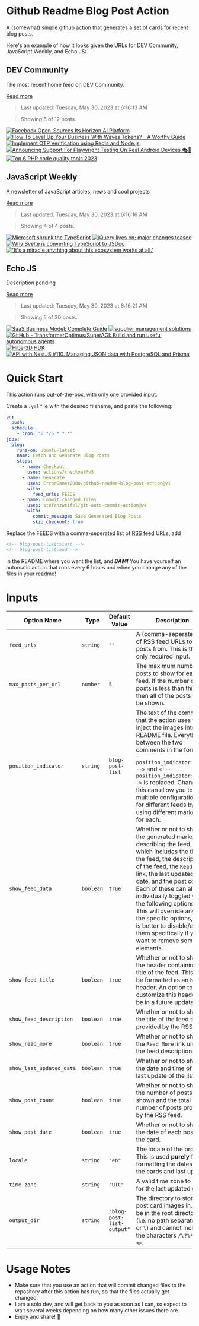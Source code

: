 # Github Readme Blog Post Action

A (somewhat) simple github action that generates a set of cards for recent blog posts.

Here's an example of how it looks given the URLs for DEV Community, JavaScript Weekly, and Echo JS:

<!-- post-list:start -->
## DEV Community

The most recent home feed on DEV Community.

[Read more](https://dev.to)
> Last updated: Tuesday, May 30, 2023 at 6:16:13 AM

> Showing 5 of 12 posts.

[![Facebook Open-Sources Its Horizon AI Platform](https://raw.githubusercontent.com/ErrorGamer2000/github-readme-blog-post-action/main/generated_files/DEV_Community/Facebook_Open-Sources_Its_Horizon_AI_Platform.svg)](https://dev.to/thenomadevel/facebook-open-sources-its-horizon-ai-platform-am5)
[![How To Level Up Your Business With Waves Tokens? - A Worthy Guide](https://raw.githubusercontent.com/ErrorGamer2000/github-readme-blog-post-action/main/generated_files/DEV_Community/How_To_Level_Up_Your_Business_With_Waves_Tokens__-_A_Worthy_Guide.svg)](https://dev.to/jessietomaz/how-to-level-up-your-business-with-waves-tokens-a-worthy-guide-2k61)
[![Implement OTP Verification using Redis and Node.js](https://raw.githubusercontent.com/ErrorGamer2000/github-readme-blog-post-action/main/generated_files/DEV_Community/Implement_OTP_Verification_using_Redis_and_Node.js.svg)](https://dev.to/desmondsanctity/implement-otp-verification-using-redis-and-nodejs-572c)
[![Announcing Support For Playwright Testing On Real Android Devices 🎭📱](https://raw.githubusercontent.com/ErrorGamer2000/github-readme-blog-post-action/main/generated_files/DEV_Community/Announcing_Support_For_Playwright_Testing_On_Real_Android_Devices_🎭📱.svg)](https://dev.to/lambdatest/announcing-support-for-playwright-testing-on-real-android-devices-5dn4)
[![Top 6 PHP code quality tools 2023](https://raw.githubusercontent.com/ErrorGamer2000/github-readme-blog-post-action/main/generated_files/DEV_Community/Top_6_PHP_code_quality_tools_2023.svg)](https://dev.to/documatic/top-6-php-code-quality-tools-2023-2kb1)


## JavaScript Weekly

A newsletter of JavaScript articles, news and cool projects

[Read more](https://javascriptweekly.com/)
> Last updated: Tuesday, May 30, 2023 at 6:16:16 AM

> Showing 4 of 4 posts.

[![Microsoft shrunk the TypeScript](https://raw.githubusercontent.com/ErrorGamer2000/github-readme-blog-post-action/main/generated_files/JavaScript_Weekly/Microsoft_shrunk_the_TypeScript.svg)](https://javascriptweekly.com/issues/640)
[![jQuery lives on; major changes teased](https://raw.githubusercontent.com/ErrorGamer2000/github-readme-blog-post-action/main/generated_files/JavaScript_Weekly/jQuery_lives_on;_major_changes_teased.svg)](https://javascriptweekly.com/issues/639)
[![Why Svelte is converting TypeScript to JSDoc](https://raw.githubusercontent.com/ErrorGamer2000/github-readme-blog-post-action/main/generated_files/JavaScript_Weekly/Why_Svelte_is_converting_TypeScript_to_JSDoc.svg)](https://javascriptweekly.com/issues/638)
[!['It's a miracle anything about this ecosystem works at all.'](https://raw.githubusercontent.com/ErrorGamer2000/github-readme-blog-post-action/main/generated_files/JavaScript_Weekly/'It's_a_miracle_anything_about_this_ecosystem_works_at_all.'.svg)](https://javascriptweekly.com/issues/637)


## Echo JS

Description pending

[Read more](
http://www.echojs.com
)
> Last updated: Tuesday, May 30, 2023 at 6:16:21 AM

> Showing 5 of 30 posts.

[![ SaaS Business Model: Complete Guide](https://raw.githubusercontent.com/ErrorGamer2000/github-readme-blog-post-action/main/generated_files/_Echo_JS_/_SaaS_Business_Model__Complete_Guide.svg)](https://www.codica.com/blog/saas-business-model/)
[![
supplier management solutions
](https://raw.githubusercontent.com/ErrorGamer2000/github-readme-blog-post-action/main/generated_files/_Echo_JS_/_supplier_management_solutions_.svg)](
http://www.echojs.com/news/41783
)
[![GitHub - TransformerOptimus/SuperAGI: Build and run useful autonomous agents](https://raw.githubusercontent.com/ErrorGamer2000/github-readme-blog-post-action/main/generated_files/_Echo_JS_/GitHub_-_TransformerOptimus_SuperAGI__Build_and_run_useful_autonomous_agents.svg)](https://github.com/TransformerOptimus/SuperAGI)
[![Hiber3D HDK](https://raw.githubusercontent.com/ErrorGamer2000/github-readme-blog-post-action/main/generated_files/_Echo_JS_/Hiber3D_HDK.svg)](
https://developer.hiber3d.com/docs
)
[![API with NestJS #110. Managing JSON data with PostgreSQL and Prisma](https://raw.githubusercontent.com/ErrorGamer2000/github-readme-blog-post-action/main/generated_files/_Echo_JS_/API_with_NestJS__110._Managing_JSON_data_with_PostgreSQL_and_Prisma.svg)](https://wanago.io/2023/05/29/api-nestjs-prisma-json/)


<!-- post-list:end -->

# Quick Start

This action runs out-of-the-box, with only one provided input.

Create a `.yml` file with the desired filename, and paste the following:

```yml
on:
  push:
  schedule:
    - cron: "0 */6 * * *"
jobs:
  blog:
    runs-on: ubuntu-latest
    name: Fetch and Generate Blog Posts
    steps:
      - name: Checkout
        uses: actions/checkout@v3
      - name: Generate
        uses: ErrorGamer2000/github-readme-blog-post-action@v1
        with:
          feed_urls: FEEDS
      - name: Commit changed files
        uses: stefanzweifel/git-auto-commit-action@v4
        with:
          commit_message: Save Generated Blog Posts
          skip_checkout: true
```

Replace the FEEDS with a comma-seperated list of [RSS feed](https://rss.com/blog/how-do-rss-feeds-work/) URLs, add

```md
<!-- blog-post-list:start -->
<!-- blog-post-list:end -->
```

in the README where you want the list, and **_BAM!_** You have yourself an automatic action that runs every 6 hours and when you change any of the files in your readme!

# Inputs

<table>
  <thead>
    <tr>
      <th>Option Name</th>
      <th>Type</th>
      <th>Default Value</th>
      <th>Description</th>
    </tr>
  </thead>
  <tbody>
    <tr>
      <td><code>feed_urls</code></td>
      <td><code>string</code></td>
      <td><code>""</code></td>
      <td>A (comma-seperated) list of RSS feed URLs to load posts from. This is the only required input.</td>
    </tr>
    <tr>
      <td><code>max_posts_per_url</code></td>
      <td><code>number</code></td>
      <td><code>5</code></td>
      <td>The maximum number of posts to show for each feed. If the number of posts is less than this, then all of the posts will be shown.</td>
    </tr>
    <tr>
      <td><code>position_indicator</code></td>
      <td><code>string</code></td>
      <td><code>blog-post-list</code></td>
      <td>The text of the comments that the action uses to inject the images into the README file. Everything between the two comments in the form <code>&lt;!-- position_indicator:start --&gt;</code> and <code>&lt;!-- position_indicator:end --&gt;</code> is replaced. Changing this can allow you to use multiple configurations for different feeds by using different markers for each.</td>
    </tr>
    <tr>
      <td><code>show_feed_data</code></td>
      <td><code>boolean</code></td>
      <td><code>true</code></td>
      <td>Whether or not to show the generated markdown describing the feed, which includes the title of the feed, the description of the feed, the <code>Read More</code> link, the last updated date, and the post count. Each of these can also be individually toggled with the following options. This will override any of the specific options, so it is better to disable/enable them specifically if you want to remove some elements.</td>
    </tr>
    <tr>
      <td><code>show_feed_title</code></td>
      <td><code>boolean</code></td>
      <td><code>true</code></td>
      <td>Whether or not to show the header containing the title of the feed. This will be formatted as an <code>h2</code> header. An option to customize this header will be in a future update.</td>
    </tr>
    <tr>
      <td><code>show_feed_description</code></td>
      <td><code>boolean</code></td>
      <td><code>true</code></td>
      <td>Whether or not to show the title of the feed that is provided by the RSS feed.</td>
    </tr>
    <tr>
      <td><code>show_read_more</code></td>
      <td><code>boolean</code></td>
      <td><code>true</code></td>
      <td>Whether or not to show the <code>Read More</code> link under the feed description.</td>
    </tr>
    <tr>
      <td><code>show_last_updated_date</code></td>
      <td><code>boolean</code></td>
      <td><code>true</code></td>
      <td>Whether or not to show the date and time of the last update of the list.</td>
    </tr>
    <tr>
      <td><code>show_post_count</code></td>
      <td><code>boolean</code></td>
      <td><code>true</code></td>
      <td>Whether or not to show the number of posts shown and the total number of posts provided by the RSS feed.</td>
    </tr>
    <tr>
      <td><code>show_post_date</code></td>
      <td><code>boolean</code></td>
      <td><code>true</code></td>
      <td>Whether or not to show the date of each post on the card.</td>
    </tr>
    <tr>
      <td><code>locale</code></td>
      <td><code>string</code></td>
      <td><code>"en"</code></td>
      <td>The locale of the project. This is used <strong>purely</strong> for formatting the dates of the cards and last update.</td>
    </tr>
    <tr>
      <td><code>time_zone</code></td>
      <td><code>string</code></td>
      <td><code>"UTC"</code></td>
      <td>A valid time zone to use for the last updated date.</td>
    </tr>
    <tr>
      <td><code>output_dir</code></td>
      <td><code>string</code></td>
      <td><code>"blog-post-list-output"</code></td>
      <td>The directory to store the post card images in. Must be in the root directory (i.e. no path separators <code>/</code> or <code>\</code>) and cannot include the characters <code>/\?%*:|"&lt;&gt;</code>.</td>
    </tr>
<!--
    <tr>
      <td><code></code></td>
      <td><cde></cde></td>
      <td><code></code></td>
      <td></td>
    </tr>
-->
  </tbody>
</table>

# Usage Notes

- Make sure that you use an action that will commit changed files to the repository after this action has run, so that the files actually get changed.
- I am a solo dev, and will get back to you as soon as I can, so expect to wait several weeks depending on how many other issues there are.
- Enjoy and share! 🤗
